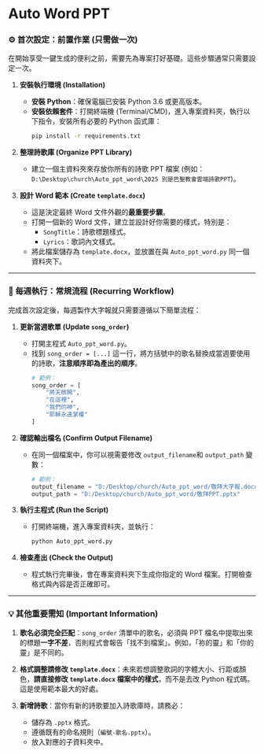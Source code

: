 # Auto Word PPT

### ⚙️ 首次設定：前置作業 (只需做一次)

在開始享受一鍵生成的便利之前，需要先為專案打好基礎。這些步驟通常只需要設定一次。

1.  **安裝執行環境 (Installation)**

      * **安裝 Python**：確保電腦已安裝 Python 3.6 或更高版本。
      * **安裝依賴套件**：打開終端機 (Terminal/CMD)，進入專案資料夾，執行以下指令，安裝所有必要的 Python 函式庫：
        ```bash
        pip install -r requirements.txt
        ```

2.  **整理詩歌庫 (Organize PPT Library)**

      * 建立一個主資料夾來存放你所有的詩歌 PPT 檔案 (例如：`D:\Desktop\church\Auto_ppt_word\2025 別是巴聖教會雲端詩歌PPT`)。

3.  **設計 Word 範本 (Create `template.docx`)**

      * 這是決定最終 Word 文件外觀的**最重要步驟**。
      * 打開一個新的 Word 文件，建立並設計好你需要的樣式，特別是：
          * `SongTitle`：詩歌標題樣式。
          * `Lyrics`：歌詞內文樣式。
      * 將此檔案儲存為 `template.docx`，並放置在與 `Auto_ppt_word.py` 同一個資料夾下。

-----

### 🚀 每週執行：常規流程 (Recurring Workflow)

完成首次設定後，每週製作大字報就只需要遵循以下簡單流程：

1.  **更新當週歌單 (Update `song_order`)**

      * 打開主程式 `Auto_ppt_word.py`。
      * 找到 `song_order = [...]` 這一行，將方括號中的歌名替換成當週要使用的詩歌，**注意順序即為產出的順序**。
        ```python
        # 範例：
        song_order = [
            "將天敞開",
            "在這裡",
            "我們的神",
            "耶穌永遠掌權"
        ]
        ```

2.  **確認輸出檔名 (Confirm Output Filename)**

      * 在同一個檔案中，你可以視需要修改 `output_filename`和 `output_path` 變數：
        ```python
        # 範例：
        output_filename = "D:/Desktop/church/Auto_ppt_word/敬拜大字報.docx"
        output_path = "D:/Desktop/church/Auto_ppt_word/敬拜PPT.pptx"
        ```

3.  **執行主程式 (Run the Script)**

      * 打開終端機，進入專案資料夾，並執行：
        ```bash
        python Auto_ppt_word.py
        ```

4.  **檢查產出 (Check the Output)**

      * 程式執行完畢後，會在專案資料夾下生成你指定的 Word 檔案。打開檢查格式與內容是否正確即可。

-----

### 💡 其他重要需知 (Important Information)

1.  **歌名必須完全匹配**：`song_order` 清單中的歌名，必須與 PPT 檔名中提取出來的標題**一字不差**，否則程式會報告「找不到檔案」。例如，「祢的靈」和「你的靈」是不同的。

2.  **格式調整請修改 `template.docx`**：未來若想調整歌詞的字體大小、行距或顏色，**請直接修改 `template.docx` 檔案中的樣式**，而不是去改 Python 程式碼。這是使用範本最大的好處。

3.  **新增詩歌**：當你有新的詩歌要加入詩歌庫時，請務必：

      * 儲存為 `.pptx` 格式。
      * 遵循既有的命名規則（`編號-歌名.pptx`）。
      * 放入對應的子資料夾中。